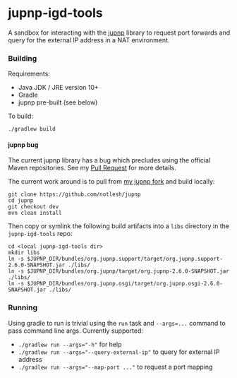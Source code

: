 # jupnp-igd-tools

A sandbox for interacting with the [jupnp](https://github.com/jupnp/jupnp) library to request port forwards and query for the external IP address in a NAT environment.

### Building

Requirements:

* Java JDK / JRE version 10+
* Gradle
* jupnp pre-built (see below)

To build:
```
./gradlew build
```

#### jupnp bug

The current jupnp library has a bug which precludes using the official Maven repositories. See my [Pull Request](https://github.com/jupnp/jupnp/pull/117) for more details.

The current work around is to pull from [my jupnp fork](https://github.com/notlesh/jupnp) and build locally:

```
git clone https://github.com/notlesh/jupnp
cd jupnp
git checkout dev
mvn clean install
```

Then copy or symlink the following build artifacts into a `libs` directory in the `jupnp-igd-tools` repo:

```
cd <local jupnp-igd-tools dir>
mkdir libs
ln -s $JUPNP_DIR/bundles/org.jupnp.support/target/org.jupnp.support-2.6.0-SNAPSHOT.jar ./libs/
ln -s $JUPNP_DIR/bundles/org.jupnp/target/org.jupnp-2.6.0-SNAPSHOT.jar ./libs/
ln -s $JUPNP_DIR/bundles/org.jupnp.osgi/target/org.jupnp.osgi-2.6.0-SNAPSHOT.jar ./libs/
```

### Running

Using gradle to run is trivial using the `run` task and `--args=...` command to pass command line args. Currently supported:

* `./gradlew run --args="-h"` for help
* `./gradlew run --args="--query-external-ip"` to query for external IP address
* `./gradlew run --args="--map-port ..."` to request a port mapping
